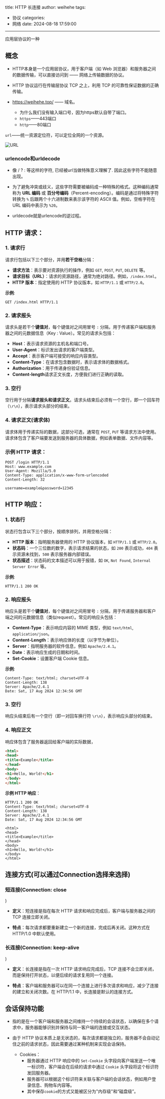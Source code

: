 title: HTTP 长连接
author: weihehe
tags:
  - 协议
categories:
  - 网络
date: 2024-08-18 17:59:00
---
应用层协议的一种
<!--more-->

## 概念

- HTTP本身是一个应用层协议，用于客户端（如 Web 浏览器）和服务器之间的数据传输，可以直接访问到 —— 网络上传输数据的协议。

- HTTP 协议运行在传输层协议 TCP 之上，利用 TCP 的可靠性保证数据的正确传输。
 
- https://weihehe.top/ —— 域名。

	- 为什么我们没有输入端口号，因为https默认自带了端口。 
	- `https`——443端口
	- `http`——80端口

`url`——统一资源定位符，可以定位全网的一个资源。

![URL](/images/HTTP-URL.png)

### urlencode和urldecode

- 像 / ? : 等这样的字符, 已经被url当做特殊意义理解了. 因此这些字符不能随意出现。

- 为了避免冲突或歧义，这些字符需要被编码成一种特殊的格式。这种编码通常称为 **URL 编码** 或 **百分号编码**（Percent-encoding）。编码是通过将特殊字符转换为 `%` 后跟两个十六进制数来表示该字符的 ASCII 值。例如，空格字符在 URL 编码中表示为 `%20`。

- urldecode就是urlencode的逆过程。


## HTTP 请求：

### 1. 请求行 

请求行包括以下三个部分，并用**若干空格**分隔：

- **请求方法**：表示要对资源执行的操作，例如 `GET`, `POST`, `PUT`, `DELETE` 等。
- **请求目标（URL）**：请求的资源路径，通常为绝对路径。例如，`/index.html`。
- **HTTP 版本**：指定使用的 HTTP 协议版本，如 `HTTP/1.1` 或 `HTTP/2.0`。

**示例**:

```
GET /index.html HTTP/1.1
```

### 2. 请求报头 

请求头是若干个**键值对**，每个键值对之间用冒号 `:` 分隔，用于传递客户端和服务器之间的元数据信息（Key : Value）。常见的请求头包括：

- **Host**：表示请求资源的主机名和端口号。
- **User-Agent**：标识发出请求的客户端类型。
- **Accept**：表示客户端可接受的响应内容类型。
- **Content-Type**：在请求包含数据时，表示请求体的数据格式。
- **Authorization**：用于传递身份验证信息。
- **Content-length**请求正文长度，方便我们进行正确的读取。

### 3. 空行

空行用于分隔**请求报头和请求正文**。请求头结束后必须有一个空行，即一个回车符（`\r\n`），表示请求头部分的结束。

### 4. 请求正文(请求体) 

请求体用于传递实际的数据，这部分可选，通常在 `POST`, `PUT` 等请求方法中使用。请求体包含了客户端要发送到服务器的具体数据，例如表单数据、文件内容等。

### **示例 HTTP 请求**：

```
POST /login HTTP/1.1
Host: www.example.com
User-Agent: Mozilla/5.0
Content-Type: application/x-www-form-urlencoded
Content-Length: 32

username=example&password=12345
```

## HTTP 响应：

### 1. 状态行 

状态行包含以下三个部分，按顺序排列，并用空格分隔：

- **HTTP 版本**：指明服务器使用的 HTTP 协议版本，如 `HTTP/1.1` 或 `HTTP/2.0`。
- **状态码**：一个三位数的数字，表示请求结果的状态，如 `200` 表示成功，`404` 表示资源未找到，`500` 表示服务器内部错误。
- **状态描述**：状态码的文本描述可以用于报错，如 `OK`, `Not Found`, `Internal Server Error` 等。

**示例**:

```
HTTP/1.1 200 OK
```

### 2. 响应报头 

响应头是若干个**键值对**，每个键值对之间用冒号 `:` 分隔，用于传递服务器和客户端之间的元数据信息（类似request）。常见的响应头包括：

- **Content-Type**：表示响应内容的 MIME 类型，例如 `text/html`, `application/json`。
- **Content-Length**：表示响应体的长度（以字节为单位）。
- **Server**：指明服务器的软件信息，例如 `Apache/2.4.1`。
- **Date**：表示响应生成的日期和时间。
- **Set-Cookie**：设置客户端 Cookie 信息。

**示例**:

```
Content-Type: text/html; charset=UTF-8
Content-Length: 138
Server: Apache/2.4.1
Date: Sat, 17 Aug 2024 12:34:56 GMT
```

### 3. 空行

响应头结束后有一个空行（即一对回车换行符 `\r\n`），表示响应头部分的结束。

### 4. 响应正文 

响应体包含了服务器返回给客户端的实际数据，

```html
<html>
<head>
<title>Example</title>
</head>
<body>
<h1>Hello, World!</h1>
</body>
</html>
```

**示例 HTTP 响应**：

```
HTTP/1.1 200 OK
Content-Type: text/html; charset=UTF-8
Content-Length: 138
Server: Apache/2.4.1
Date: Sat, 17 Aug 2024 12:34:56 GMT

<html>
<head>
<title>Example</title>
</head>
<body>
<h1>Hello, World!</h1>
</body>
</html>
```
## 连接方式(可以通过Connection选择来选择)

### 短连接(Connection: close
)

- **定义**：短连接是指在每次 HTTP 请求和响应完成后，客户端与服务器之间的 TCP 连接立即关闭。

- **特点**：每次请求都要重新建立一个新的连接，完成后再关闭。这种方式在 HTTP/1.0 中默认使用。

### 长连接(Connection: keep-alive
)

- **定义**：长连接是指在一次 HTTP 请求响应完成后，TCP 连接不会立即关闭，而是保持打开状态，以便后续的请求复用同一个连接。

- **特点**：客户端和服务器可以在同一个连接上进行多次请求和响应，减少了连接的建立和关闭次数。在 HTTP/1.1 中，长连接是默认的连接方式。

## 会话保持功能

- 指的是在一个客户端和服务器之间维持一个持续的会话状态，以确保在多个请求中，服务器能够识别并保持与同一客户端的连接或交互状态。

- 由于 HTTP 协议本质上是无状态的，每次请求都是独立的，服务器不会自动记住之前的请求状态，因此需要通过某种机制来实现会话保持。
	- Cookies：
		- 服务器通过 HTTP 响应中的 `Set-Cookie` 头字段向客户端发送一个唯一标识符，客户端会在后续的请求中通过 `Cookie` 头字段将这个标识符发回服务器。
		- 服务器可以根据这个标识符来关联与客户端的会话状态，例如用户登录信息、购物车内容等。
		- 其中保存`cookie`的方式又能被区分为"内存级"和“磁盘级”。